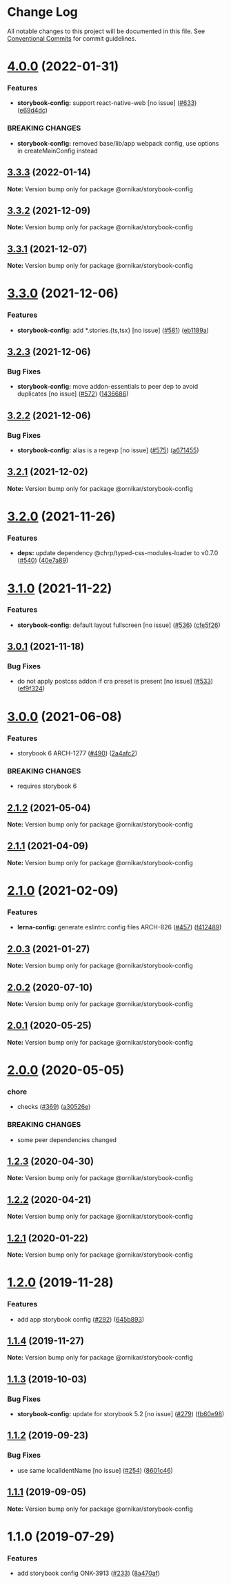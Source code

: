 # Change Log

All notable changes to this project will be documented in this file.
See [Conventional Commits](https://conventionalcommits.org) for commit guidelines.

# [4.0.0](https://github.com/ornikar/shared-configs/compare/@ornikar/storybook-config@3.3.3...@ornikar/storybook-config@4.0.0) (2022-01-31)


### Features

* **storybook-config:** support react-native-web [no issue] ([#633](https://github.com/ornikar/shared-configs/issues/633)) ([e69d4dc](https://github.com/ornikar/shared-configs/commit/e69d4dcf0d611bb396a06639c15d602f969053f6))


### BREAKING CHANGES

* **storybook-config:** removed base/lib/app webpack config, use options in createMainConfig instead 





## [3.3.3](https://github.com/ornikar/shared-configs/compare/@ornikar/storybook-config@3.3.2...@ornikar/storybook-config@3.3.3) (2022-01-14)

**Note:** Version bump only for package @ornikar/storybook-config





## [3.3.2](https://github.com/ornikar/shared-configs/compare/@ornikar/storybook-config@3.3.1...@ornikar/storybook-config@3.3.2) (2021-12-09)

**Note:** Version bump only for package @ornikar/storybook-config





## [3.3.1](https://github.com/ornikar/shared-configs/compare/@ornikar/storybook-config@3.3.0...@ornikar/storybook-config@3.3.1) (2021-12-07)

**Note:** Version bump only for package @ornikar/storybook-config





# [3.3.0](https://github.com/ornikar/shared-configs/compare/@ornikar/storybook-config@3.2.3...@ornikar/storybook-config@3.3.0) (2021-12-06)


### Features

* **storybook-config:** add *.stories.{ts,tsx} [no issue] ([#581](https://github.com/ornikar/shared-configs/issues/581)) ([eb1189a](https://github.com/ornikar/shared-configs/commit/eb1189aa1a4f9734ae86777c3cdc866b992ad793))





## [3.2.3](https://github.com/ornikar/shared-configs/compare/@ornikar/storybook-config@3.2.2...@ornikar/storybook-config@3.2.3) (2021-12-06)


### Bug Fixes

* **storybook-config:** move addon-essentials to peer dep to avoid duplicates [no issue] ([#572](https://github.com/ornikar/shared-configs/issues/572)) ([1436686](https://github.com/ornikar/shared-configs/commit/1436686e1419a09707a3bf2e2ba407b1d0224da1))





## [3.2.2](https://github.com/ornikar/shared-configs/compare/@ornikar/storybook-config@3.2.1...@ornikar/storybook-config@3.2.2) (2021-12-06)


### Bug Fixes

* **storybook-config:** alias is a regexp [no issue] ([#575](https://github.com/ornikar/shared-configs/issues/575)) ([a671455](https://github.com/ornikar/shared-configs/commit/a67145547eabbd079adeb026cd9a63483f46b381))





## [3.2.1](https://github.com/ornikar/shared-configs/compare/@ornikar/storybook-config@3.2.0...@ornikar/storybook-config@3.2.1) (2021-12-02)

**Note:** Version bump only for package @ornikar/storybook-config





# [3.2.0](https://github.com/ornikar/shared-configs/compare/@ornikar/storybook-config@3.1.0...@ornikar/storybook-config@3.2.0) (2021-11-26)


### Features

* **deps:** update dependency @chrp/typed-css-modules-loader to v0.7.0 ([#540](https://github.com/ornikar/shared-configs/issues/540)) ([40e7a89](https://github.com/ornikar/shared-configs/commit/40e7a891022407ced8f09f830aa04d4211562e21))





# [3.1.0](https://github.com/ornikar/shared-configs/compare/@ornikar/storybook-config@3.0.1...@ornikar/storybook-config@3.1.0) (2021-11-22)


### Features

* **storybook-config:** default layout fullscreen [no issue] ([#536](https://github.com/ornikar/shared-configs/issues/536)) ([cfe5f26](https://github.com/ornikar/shared-configs/commit/cfe5f2602502d776b886d93b56b8c4609092c7b5))





## [3.0.1](https://github.com/ornikar/shared-configs/compare/@ornikar/storybook-config@3.0.0...@ornikar/storybook-config@3.0.1) (2021-11-18)


### Bug Fixes

* do not apply postcss addon if cra preset is present [no issue] ([#533](https://github.com/ornikar/shared-configs/issues/533)) ([ef9f324](https://github.com/ornikar/shared-configs/commit/ef9f324a77c822557389ae614de5de77607a9d41))





# [3.0.0](https://github.com/ornikar/shared-configs/compare/@ornikar/storybook-config@2.1.2...@ornikar/storybook-config@3.0.0) (2021-06-08)


### Features

* storybook 6 ARCH-1277 ([#490](https://github.com/ornikar/shared-configs/issues/490)) ([2a4afc2](https://github.com/ornikar/shared-configs/commit/2a4afc2f4a10ab61d8ddc7c0ba1e5b2cd3e454af))


### BREAKING CHANGES

* requires storybook 6 





## [2.1.2](https://github.com/ornikar/shared-configs/compare/@ornikar/storybook-config@2.1.1...@ornikar/storybook-config@2.1.2) (2021-05-04)

**Note:** Version bump only for package @ornikar/storybook-config





## [2.1.1](https://github.com/ornikar/shared-configs/compare/@ornikar/storybook-config@2.1.0...@ornikar/storybook-config@2.1.1) (2021-04-09)

**Note:** Version bump only for package @ornikar/storybook-config





# [2.1.0](https://github.com/ornikar/shared-configs/compare/@ornikar/storybook-config@2.0.3...@ornikar/storybook-config@2.1.0) (2021-02-09)


### Features

* **lerna-config:** generate eslintrc config files ARCH-826 ([#457](https://github.com/ornikar/shared-configs/issues/457)) ([f412489](https://github.com/ornikar/shared-configs/commit/f4124895ed15b48519826b16ed515207be97b41c))





## [2.0.3](https://github.com/ornikar/shared-configs/compare/@ornikar/storybook-config@2.0.2...@ornikar/storybook-config@2.0.3) (2021-01-27)

**Note:** Version bump only for package @ornikar/storybook-config





## [2.0.2](https://github.com/ornikar/shared-configs/compare/@ornikar/storybook-config@2.0.1...@ornikar/storybook-config@2.0.2) (2020-07-10)

**Note:** Version bump only for package @ornikar/storybook-config





## [2.0.1](https://github.com/ornikar/shared-configs/compare/@ornikar/storybook-config@2.0.0...@ornikar/storybook-config@2.0.1) (2020-05-25)

**Note:** Version bump only for package @ornikar/storybook-config





# [2.0.0](https://github.com/ornikar/shared-configs/compare/@ornikar/storybook-config@1.2.3...@ornikar/storybook-config@2.0.0) (2020-05-05)


### chore

* checks ([#369](https://github.com/ornikar/shared-configs/issues/369)) ([a30526e](https://github.com/ornikar/shared-configs/commit/a30526e))


### BREAKING CHANGES

* some peer dependencies changed





## [1.2.3](https://github.com/ornikar/shared-configs/compare/@ornikar/storybook-config@1.2.2...@ornikar/storybook-config@1.2.3) (2020-04-30)

**Note:** Version bump only for package @ornikar/storybook-config





## [1.2.2](https://github.com/ornikar/shared-configs/compare/@ornikar/storybook-config@1.2.1...@ornikar/storybook-config@1.2.2) (2020-04-21)

**Note:** Version bump only for package @ornikar/storybook-config





## [1.2.1](https://github.com/ornikar/shared-configs/compare/@ornikar/storybook-config@1.2.0...@ornikar/storybook-config@1.2.1) (2020-01-22)

**Note:** Version bump only for package @ornikar/storybook-config





# [1.2.0](https://github.com/ornikar/shared-configs/compare/@ornikar/storybook-config@1.1.4...@ornikar/storybook-config@1.2.0) (2019-11-28)


### Features

* add app storybook config ([#292](https://github.com/ornikar/shared-configs/issues/292)) ([645b893](https://github.com/ornikar/shared-configs/commit/645b893))





## [1.1.4](https://github.com/ornikar/shared-configs/compare/@ornikar/storybook-config@1.1.3...@ornikar/storybook-config@1.1.4) (2019-11-27)

**Note:** Version bump only for package @ornikar/storybook-config





## [1.1.3](https://github.com/ornikar/shared-configs/compare/@ornikar/storybook-config@1.1.2...@ornikar/storybook-config@1.1.3) (2019-10-03)


### Bug Fixes

* **storybook-config:** update for storybook 5.2 [no issue] ([#279](https://github.com/ornikar/shared-configs/issues/279)) ([fb60e98](https://github.com/ornikar/shared-configs/commit/fb60e98))





## [1.1.2](https://github.com/ornikar/shared-configs/compare/@ornikar/storybook-config@1.1.1...@ornikar/storybook-config@1.1.2) (2019-09-23)


### Bug Fixes

* use same localIdentName [no issue] ([#254](https://github.com/ornikar/shared-configs/issues/254)) ([8601c46](https://github.com/ornikar/shared-configs/commit/8601c46))





## [1.1.1](https://github.com/ornikar/shared-configs/compare/@ornikar/storybook-config@1.1.0...@ornikar/storybook-config@1.1.1) (2019-09-05)

**Note:** Version bump only for package @ornikar/storybook-config





# 1.1.0 (2019-07-29)


### Features

* add storybook config ONK-3913 ([#233](https://github.com/ornikar/shared-configs/issues/233)) ([8a470af](https://github.com/ornikar/shared-configs/commit/8a470af))
